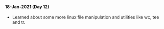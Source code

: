 #### 18-Jan-2021 (Day 12)
- Learned about some more linux file manipulation and utilities like wc, tee and tr.
